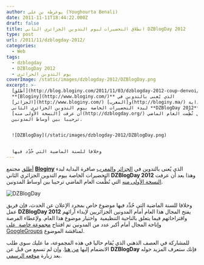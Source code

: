 ```yaml
---
author: يوغرطة بن علي (Youghourta Benali)
date: 2011-11-11T18:44:22.000Z
draft: false
title: انطلاق التحضيرات ليوم التدوين الجزائري الثاني DZBlogDay 2012
type: post
url: /2011/11/dzblogday-2012/
categories:
  - Web
tags:
  - dzblogday
  - DZBlogDay 2012
  - يوم التدوين الجزائري
coverImage: /static/images/dzblogday-2012/DZBlogDay.png
excerpt: >-
  [أطلق](http://blog.bloginy.com/2011/11/03/dzblogday-2012-coup-denvoi/) مجتمع
  **[Bloginy](http://www.bloginy.com/)** الذي يُعنى بالتدوين في
  [الجزائر](http://www.bloginy.com/) و[المغرب](http://bloginy.ma/) صافرة البداية
  لبدء التحضيرات الخاصة بيوم التدوين الجزائري الثاني **DZBlogDay 2012** وهذا بعد
  أن عرفت [النسخة الأولى منه](http://dzblogday.org/) التي نُظِّمت العام الماضي
  ترحيبا بين أوساط المدونين.


  ![DZBlogDay](/static/images/dzblogday-2012/DZBlogDay.png)


  وخلافا للسنة الماضية التي حُدِّد فيها
---
```

[أطلق](http://blog.bloginy.com/2011/11/03/dzblogday-2012-coup-denvoi/) مجتمع **[Bloginy](http://www.bloginy.com/)** الذي يُعنى بالتدوين في [الجزائر](http://www.bloginy.com/) و[المغرب](http://bloginy.ma/) صافرة البداية لبدء التحضيرات الخاصة بيوم التدوين الجزائري الثاني **DZBlogDay 2012** وهذا بعد أن عرفت [النسخة الأولى منه](http://dzblogday.org/) التي نُظِّمت العام الماضي ترحيبا بين أوساط المدونين.

![DZBlogDay](/static/images/dzblogday-2012/DZBlogDay.png)

وخلافا للسنة الماضية التي حُدِّد فيها موضوع خاص بمجرد الإعلان عن الحدث، فإن فريق عمل **DZBlogDay 2012** يفتح المجال هذا العام أمام المدونين الجزائريين لإبداء آرائهم واقتراحاتهم فيما يتعلق بالناحية التنظيمية  واختيار موضوع هذا العام. ولإعطاء الفرصة وإتاحة المجال أمام أكبر عدد من المدونين تم افتتاح [مجموعة خاصة  على GoogleGroups](http://groups.google.com/group/dzblogday) لمناقشة الموضوع.

للمشاركة في العصف الذهني الذي يُقام حاليا في هذه المجموعة، ما عليك سوى طلب الانضمام إليها [من هنا](http://groups.google.com/group/dzblogday). وإن لم تسمع من قبل عن **DZBlogDay** فإنك ستعرف المزيد حوله بعد زيارة [موقعه الرسمي](http://dzblogday.org/).
